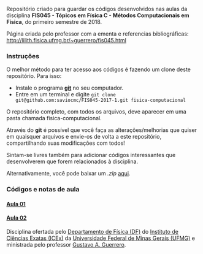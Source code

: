 Repositório criado para guardar os códigos desenvolvidos nas aulas da disciplina **FIS045 - Tópicos em Física C - Métodos Computacionais em Física**, do primeiro semestre de 2018.

Página criada pelo professor com a ementa e referencias bibliográficas:
http://lilith.fisica.ufmg.br/~guerrero/fis045.html

### Instruções

O melhor método para ter acesso aos códigos é fazendo um clone deste repositório.
Para isso:
* Instale o programa [**git**](https://git-scm.com/downloads) no seu computador.
* Entre em um terminal e digite ``git clone git@github.com:saviocmc/FIS045-2017-1.git fisica-computacional``

O repositório completo, com todos os arquivos, deve aparecer em uma pasta chamada fisica-computacional.

Através do **git** é possível que você faça as alterações/melhorias que quiser em quaisquer arquivos e envie-os de volta a este repositório, compartilhando suas modificações com todos!

Sintam-se livres também para adicionar códigos interessantes que desenvolverem que forem relacionados à disciplina.

Alternativamente, você pode baixar um *.zip* [aqui](https://github.com/saviocmc/FIS045-2017-1/archive/master.zip).

### Códigos e notas de aula
#### [Aula 01](aula01)
#### [Aula 02](aula02)

Disciplina ofertada pelo [Departamento de Física (DF)](www.fisica.ufmg.br) do [Instituto de Ciências Exatas (ICEx)](www.icex.ufmg.br) da 
[Universidade Federal de Minas Gerais (UFMG)](ufmg.br) e ministrada pelo professor [Gustavo A. Guerrero](http://www.fisica.ufmg.br/~guerrero).
